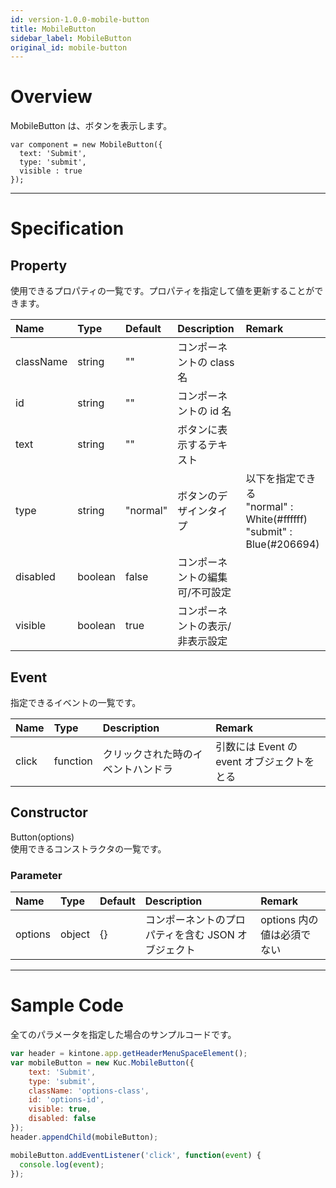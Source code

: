 ```yaml
---
id: version-1.0.0-mobile-button
title: MobileButton
sidebar_label: MobileButton
original_id: mobile-button
---
```


# Overview

MobileButton は、ボタンを表示します。

```KUCComponentRenderer {"id":"_render"}
var component = new MobileButton({
  text: 'Submit',
  type: 'submit',
  visible : true
});
```

---

# Specification

## Property

使用できるプロパティの一覧です。プロパティを指定して値を更新することができます。

| Name | Type | Default | Description | Remark |
| :--- | :--- | :--- | :--- | :--- |
| className | string | "" | コンポーネントの class 名 |  |
| id | string | "" | コンポーネントの id 名 |  |
| text | string | "" | ボタンに表示するテキスト ||
| type | string | "normal" | ボタンのデザインタイプ | 以下を指定できる<br>"normal" : White(#ffffff)<br>"submit" : Blue(#206694) |
| disabled | boolean | false | コンポーネントの編集可/不可設定 ||
| visible | boolean | true | コンポーネントの表示/非表示設定 ||

## Event

指定できるイベントの一覧です。

| Name | Type | Description | Remark |
| :--- | :--- | :--- | :--- |
| click | function | クリックされた時のイベントハンドラ | 引数には Event の event オブジェクトをとる |

## Constructor

Button(options)  
使用できるコンストラクタの一覧です。

### Parameter

| Name | Type | Default | Description | Remark |
| :--- | :--- | :--- | :--- | :--- |
| options | object | {} | コンポーネントのプロパティを含む JSON オブジェクト | options 内の値は必須でない |

---

# Sample Code

全てのパラメータを指定した場合のサンプルコードです。

```javascript
var header = kintone.app.getHeaderMenuSpaceElement();
var mobileButton = new Kuc.MobileButton({
    text: 'Submit',
    type: 'submit',
    className: 'options-class',
    id: 'options-id',
    visible: true,
    disabled: false
});
header.appendChild(mobileButton);

mobileButton.addEventListener('click', function(event) {
  console.log(event);
});
```
